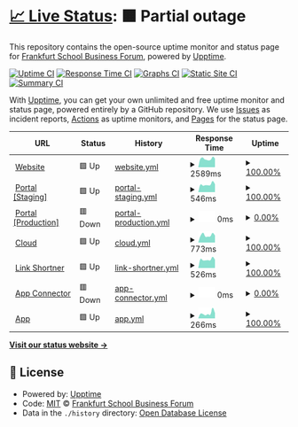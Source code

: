 # [📈 Live Status](https://Frankfurtschool-Business-Forum.github.io/status): <!--live status--> **🟧 Partial outage**

This repository contains the open-source uptime monitor and status page for [Frankfurt School Business Forum](https://initiatives.fs.de/fs-bforum/), powered by [Upptime](https://github.com/upptime/upptime).

[![Uptime CI](https://github.com/Frankfurtschool-Business-Forum/status/workflows/Uptime%20CI/badge.svg)](https://github.com/Frankfurtschool-Business-Forum/status/actions?query=workflow%3A%22Uptime+CI%22)
[![Response Time CI](https://github.com/Frankfurtschool-Business-Forum/status/workflows/Response%20Time%20CI/badge.svg)](https://github.com/Frankfurtschool-Business-Forum/status/actions?query=workflow%3A%22Response+Time+CI%22)
[![Graphs CI](https://github.com/Frankfurtschool-Business-Forum/status/workflows/Graphs%20CI/badge.svg)](https://github.com/Frankfurtschool-Business-Forum/status/actions?query=workflow%3A%22Graphs+CI%22)
[![Static Site CI](https://github.com/Frankfurtschool-Business-Forum/status/workflows/Static%20Site%20CI/badge.svg)](https://github.com/Frankfurtschool-Business-Forum/status/actions?query=workflow%3A%22Static+Site+CI%22)
[![Summary CI](https://github.com/Frankfurtschool-Business-Forum/status/workflows/Summary%20CI/badge.svg)](https://github.com/Frankfurtschool-Business-Forum/status/actions?query=workflow%3A%22Summary+CI%22)

With [Upptime](https://upptime.js.org), you can get your own unlimited and free uptime monitor and status page, powered entirely by a GitHub repository. We use [Issues](https://github.com/Frankfurtschool-Business-Forum/status/issues) as incident reports, [Actions](https://github.com/Frankfurtschool-Business-Forum/status/actions) as uptime monitors, and [Pages](https://Frankfurtschool-Business-Forum.github.io/status) for the status page.

<!--start: status pages-->
<!-- This summary is generated by Upptime (https://github.com/upptime/upptime) -->
<!-- Do not edit this manually, your changes will be overwritten -->
<!-- prettier-ignore -->
| URL | Status | History | Response Time | Uptime |
| --- | ------ | ------- | ------------- | ------ |
| <img alt="" src="https://icons.duckduckgo.com/ip3/initiatives.fs.de.ico" height="13"> [Website](https://initiatives.fs.de/fs-bforum/) | 🟩 Up | [website.yml](https://github.com/Frankfurtschool-Business-Forum/status/commits/HEAD/history/website.yml) | <details><summary><img alt="Response time graph" src="./graphs/website/response-time-week.png" height="20"> 2589ms</summary><br><a href="https://Frankfurtschool-Business-Forum.github.io/status/history/website"><img alt="Response time 3963" src="https://img.shields.io/endpoint?url=https%3A%2F%2Fraw.githubusercontent.com%2FFrankfurtschool-Business-Forum%2Fstatus%2FHEAD%2Fapi%2Fwebsite%2Fresponse-time.json"></a><br><a href="https://Frankfurtschool-Business-Forum.github.io/status/history/website"><img alt="24-hour response time 2652" src="https://img.shields.io/endpoint?url=https%3A%2F%2Fraw.githubusercontent.com%2FFrankfurtschool-Business-Forum%2Fstatus%2FHEAD%2Fapi%2Fwebsite%2Fresponse-time-day.json"></a><br><a href="https://Frankfurtschool-Business-Forum.github.io/status/history/website"><img alt="7-day response time 2589" src="https://img.shields.io/endpoint?url=https%3A%2F%2Fraw.githubusercontent.com%2FFrankfurtschool-Business-Forum%2Fstatus%2FHEAD%2Fapi%2Fwebsite%2Fresponse-time-week.json"></a><br><a href="https://Frankfurtschool-Business-Forum.github.io/status/history/website"><img alt="30-day response time 2106" src="https://img.shields.io/endpoint?url=https%3A%2F%2Fraw.githubusercontent.com%2FFrankfurtschool-Business-Forum%2Fstatus%2FHEAD%2Fapi%2Fwebsite%2Fresponse-time-month.json"></a><br><a href="https://Frankfurtschool-Business-Forum.github.io/status/history/website"><img alt="1-year response time 3963" src="https://img.shields.io/endpoint?url=https%3A%2F%2Fraw.githubusercontent.com%2FFrankfurtschool-Business-Forum%2Fstatus%2FHEAD%2Fapi%2Fwebsite%2Fresponse-time-year.json"></a></details> | <details><summary><a href="https://Frankfurtschool-Business-Forum.github.io/status/history/website">100.00%</a></summary><a href="https://Frankfurtschool-Business-Forum.github.io/status/history/website"><img alt="All-time uptime 67.77%" src="https://img.shields.io/endpoint?url=https%3A%2F%2Fraw.githubusercontent.com%2FFrankfurtschool-Business-Forum%2Fstatus%2FHEAD%2Fapi%2Fwebsite%2Fuptime.json"></a><br><a href="https://Frankfurtschool-Business-Forum.github.io/status/history/website"><img alt="24-hour uptime 100.00%" src="https://img.shields.io/endpoint?url=https%3A%2F%2Fraw.githubusercontent.com%2FFrankfurtschool-Business-Forum%2Fstatus%2FHEAD%2Fapi%2Fwebsite%2Fuptime-day.json"></a><br><a href="https://Frankfurtschool-Business-Forum.github.io/status/history/website"><img alt="7-day uptime 100.00%" src="https://img.shields.io/endpoint?url=https%3A%2F%2Fraw.githubusercontent.com%2FFrankfurtschool-Business-Forum%2Fstatus%2FHEAD%2Fapi%2Fwebsite%2Fuptime-week.json"></a><br><a href="https://Frankfurtschool-Business-Forum.github.io/status/history/website"><img alt="30-day uptime 48.88%" src="https://img.shields.io/endpoint?url=https%3A%2F%2Fraw.githubusercontent.com%2FFrankfurtschool-Business-Forum%2Fstatus%2FHEAD%2Fapi%2Fwebsite%2Fuptime-month.json"></a><br><a href="https://Frankfurtschool-Business-Forum.github.io/status/history/website"><img alt="1-year uptime 67.77%" src="https://img.shields.io/endpoint?url=https%3A%2F%2Fraw.githubusercontent.com%2FFrankfurtschool-Business-Forum%2Fstatus%2FHEAD%2Fapi%2Fwebsite%2Fuptime-year.json"></a></details>
| <img alt="" src="https://icons.duckduckgo.com/ip3/staging.fsbf.link.ico" height="13"> [Portal [Staging]](https://staging.fsbf.link/api/status) | 🟩 Up | [portal-staging.yml](https://github.com/Frankfurtschool-Business-Forum/status/commits/HEAD/history/portal-staging.yml) | <details><summary><img alt="Response time graph" src="./graphs/portal-staging/response-time-week.png" height="20"> 546ms</summary><br><a href="https://Frankfurtschool-Business-Forum.github.io/status/history/portal-staging"><img alt="Response time 620" src="https://img.shields.io/endpoint?url=https%3A%2F%2Fraw.githubusercontent.com%2FFrankfurtschool-Business-Forum%2Fstatus%2FHEAD%2Fapi%2Fportal-staging%2Fresponse-time.json"></a><br><a href="https://Frankfurtschool-Business-Forum.github.io/status/history/portal-staging"><img alt="24-hour response time 567" src="https://img.shields.io/endpoint?url=https%3A%2F%2Fraw.githubusercontent.com%2FFrankfurtschool-Business-Forum%2Fstatus%2FHEAD%2Fapi%2Fportal-staging%2Fresponse-time-day.json"></a><br><a href="https://Frankfurtschool-Business-Forum.github.io/status/history/portal-staging"><img alt="7-day response time 546" src="https://img.shields.io/endpoint?url=https%3A%2F%2Fraw.githubusercontent.com%2FFrankfurtschool-Business-Forum%2Fstatus%2FHEAD%2Fapi%2Fportal-staging%2Fresponse-time-week.json"></a><br><a href="https://Frankfurtschool-Business-Forum.github.io/status/history/portal-staging"><img alt="30-day response time 564" src="https://img.shields.io/endpoint?url=https%3A%2F%2Fraw.githubusercontent.com%2FFrankfurtschool-Business-Forum%2Fstatus%2FHEAD%2Fapi%2Fportal-staging%2Fresponse-time-month.json"></a><br><a href="https://Frankfurtschool-Business-Forum.github.io/status/history/portal-staging"><img alt="1-year response time 620" src="https://img.shields.io/endpoint?url=https%3A%2F%2Fraw.githubusercontent.com%2FFrankfurtschool-Business-Forum%2Fstatus%2FHEAD%2Fapi%2Fportal-staging%2Fresponse-time-year.json"></a></details> | <details><summary><a href="https://Frankfurtschool-Business-Forum.github.io/status/history/portal-staging">100.00%</a></summary><a href="https://Frankfurtschool-Business-Forum.github.io/status/history/portal-staging"><img alt="All-time uptime 100.00%" src="https://img.shields.io/endpoint?url=https%3A%2F%2Fraw.githubusercontent.com%2FFrankfurtschool-Business-Forum%2Fstatus%2FHEAD%2Fapi%2Fportal-staging%2Fuptime.json"></a><br><a href="https://Frankfurtschool-Business-Forum.github.io/status/history/portal-staging"><img alt="24-hour uptime 100.00%" src="https://img.shields.io/endpoint?url=https%3A%2F%2Fraw.githubusercontent.com%2FFrankfurtschool-Business-Forum%2Fstatus%2FHEAD%2Fapi%2Fportal-staging%2Fuptime-day.json"></a><br><a href="https://Frankfurtschool-Business-Forum.github.io/status/history/portal-staging"><img alt="7-day uptime 100.00%" src="https://img.shields.io/endpoint?url=https%3A%2F%2Fraw.githubusercontent.com%2FFrankfurtschool-Business-Forum%2Fstatus%2FHEAD%2Fapi%2Fportal-staging%2Fuptime-week.json"></a><br><a href="https://Frankfurtschool-Business-Forum.github.io/status/history/portal-staging"><img alt="30-day uptime 100.00%" src="https://img.shields.io/endpoint?url=https%3A%2F%2Fraw.githubusercontent.com%2FFrankfurtschool-Business-Forum%2Fstatus%2FHEAD%2Fapi%2Fportal-staging%2Fuptime-month.json"></a><br><a href="https://Frankfurtschool-Business-Forum.github.io/status/history/portal-staging"><img alt="1-year uptime 100.00%" src="https://img.shields.io/endpoint?url=https%3A%2F%2Fraw.githubusercontent.com%2FFrankfurtschool-Business-Forum%2Fstatus%2FHEAD%2Fapi%2Fportal-staging%2Fuptime-year.json"></a></details>
| <img alt="" src="https://icons.duckduckgo.com/ip3/apply.fs-businessforum.com.ico" height="13"> [Portal [Production]](https://apply.fs-businessforum.com/api/status) | 🟥 Down | [portal-production.yml](https://github.com/Frankfurtschool-Business-Forum/status/commits/HEAD/history/portal-production.yml) | <details><summary><img alt="Response time graph" src="./graphs/portal-production/response-time-week.png" height="20"> 0ms</summary><br><a href="https://Frankfurtschool-Business-Forum.github.io/status/history/portal-production"><img alt="Response time 654" src="https://img.shields.io/endpoint?url=https%3A%2F%2Fraw.githubusercontent.com%2FFrankfurtschool-Business-Forum%2Fstatus%2FHEAD%2Fapi%2Fportal-production%2Fresponse-time.json"></a><br><a href="https://Frankfurtschool-Business-Forum.github.io/status/history/portal-production"><img alt="24-hour response time 0" src="https://img.shields.io/endpoint?url=https%3A%2F%2Fraw.githubusercontent.com%2FFrankfurtschool-Business-Forum%2Fstatus%2FHEAD%2Fapi%2Fportal-production%2Fresponse-time-day.json"></a><br><a href="https://Frankfurtschool-Business-Forum.github.io/status/history/portal-production"><img alt="7-day response time 0" src="https://img.shields.io/endpoint?url=https%3A%2F%2Fraw.githubusercontent.com%2FFrankfurtschool-Business-Forum%2Fstatus%2FHEAD%2Fapi%2Fportal-production%2Fresponse-time-week.json"></a><br><a href="https://Frankfurtschool-Business-Forum.github.io/status/history/portal-production"><img alt="30-day response time 0" src="https://img.shields.io/endpoint?url=https%3A%2F%2Fraw.githubusercontent.com%2FFrankfurtschool-Business-Forum%2Fstatus%2FHEAD%2Fapi%2Fportal-production%2Fresponse-time-month.json"></a><br><a href="https://Frankfurtschool-Business-Forum.github.io/status/history/portal-production"><img alt="1-year response time 654" src="https://img.shields.io/endpoint?url=https%3A%2F%2Fraw.githubusercontent.com%2FFrankfurtschool-Business-Forum%2Fstatus%2FHEAD%2Fapi%2Fportal-production%2Fresponse-time-year.json"></a></details> | <details><summary><a href="https://Frankfurtschool-Business-Forum.github.io/status/history/portal-production">0.00%</a></summary><a href="https://Frankfurtschool-Business-Forum.github.io/status/history/portal-production"><img alt="All-time uptime 48.48%" src="https://img.shields.io/endpoint?url=https%3A%2F%2Fraw.githubusercontent.com%2FFrankfurtschool-Business-Forum%2Fstatus%2FHEAD%2Fapi%2Fportal-production%2Fuptime.json"></a><br><a href="https://Frankfurtschool-Business-Forum.github.io/status/history/portal-production"><img alt="24-hour uptime 0.00%" src="https://img.shields.io/endpoint?url=https%3A%2F%2Fraw.githubusercontent.com%2FFrankfurtschool-Business-Forum%2Fstatus%2FHEAD%2Fapi%2Fportal-production%2Fuptime-day.json"></a><br><a href="https://Frankfurtschool-Business-Forum.github.io/status/history/portal-production"><img alt="7-day uptime 0.00%" src="https://img.shields.io/endpoint?url=https%3A%2F%2Fraw.githubusercontent.com%2FFrankfurtschool-Business-Forum%2Fstatus%2FHEAD%2Fapi%2Fportal-production%2Fuptime-week.json"></a><br><a href="https://Frankfurtschool-Business-Forum.github.io/status/history/portal-production"><img alt="30-day uptime 0.00%" src="https://img.shields.io/endpoint?url=https%3A%2F%2Fraw.githubusercontent.com%2FFrankfurtschool-Business-Forum%2Fstatus%2FHEAD%2Fapi%2Fportal-production%2Fuptime-month.json"></a><br><a href="https://Frankfurtschool-Business-Forum.github.io/status/history/portal-production"><img alt="1-year uptime 48.48%" src="https://img.shields.io/endpoint?url=https%3A%2F%2Fraw.githubusercontent.com%2FFrankfurtschool-Business-Forum%2Fstatus%2FHEAD%2Fapi%2Fportal-production%2Fuptime-year.json"></a></details>
| <img alt="" src="https://icons.duckduckgo.com/ip3/cloud.fs-businessforum.com.ico" height="13"> [Cloud](https://cloud.fs-businessforum.com/status.php) | 🟩 Up | [cloud.yml](https://github.com/Frankfurtschool-Business-Forum/status/commits/HEAD/history/cloud.yml) | <details><summary><img alt="Response time graph" src="./graphs/cloud/response-time-week.png" height="20"> 773ms</summary><br><a href="https://Frankfurtschool-Business-Forum.github.io/status/history/cloud"><img alt="Response time 862" src="https://img.shields.io/endpoint?url=https%3A%2F%2Fraw.githubusercontent.com%2FFrankfurtschool-Business-Forum%2Fstatus%2FHEAD%2Fapi%2Fcloud%2Fresponse-time.json"></a><br><a href="https://Frankfurtschool-Business-Forum.github.io/status/history/cloud"><img alt="24-hour response time 745" src="https://img.shields.io/endpoint?url=https%3A%2F%2Fraw.githubusercontent.com%2FFrankfurtschool-Business-Forum%2Fstatus%2FHEAD%2Fapi%2Fcloud%2Fresponse-time-day.json"></a><br><a href="https://Frankfurtschool-Business-Forum.github.io/status/history/cloud"><img alt="7-day response time 773" src="https://img.shields.io/endpoint?url=https%3A%2F%2Fraw.githubusercontent.com%2FFrankfurtschool-Business-Forum%2Fstatus%2FHEAD%2Fapi%2Fcloud%2Fresponse-time-week.json"></a><br><a href="https://Frankfurtschool-Business-Forum.github.io/status/history/cloud"><img alt="30-day response time 853" src="https://img.shields.io/endpoint?url=https%3A%2F%2Fraw.githubusercontent.com%2FFrankfurtschool-Business-Forum%2Fstatus%2FHEAD%2Fapi%2Fcloud%2Fresponse-time-month.json"></a><br><a href="https://Frankfurtschool-Business-Forum.github.io/status/history/cloud"><img alt="1-year response time 862" src="https://img.shields.io/endpoint?url=https%3A%2F%2Fraw.githubusercontent.com%2FFrankfurtschool-Business-Forum%2Fstatus%2FHEAD%2Fapi%2Fcloud%2Fresponse-time-year.json"></a></details> | <details><summary><a href="https://Frankfurtschool-Business-Forum.github.io/status/history/cloud">100.00%</a></summary><a href="https://Frankfurtschool-Business-Forum.github.io/status/history/cloud"><img alt="All-time uptime 99.99%" src="https://img.shields.io/endpoint?url=https%3A%2F%2Fraw.githubusercontent.com%2FFrankfurtschool-Business-Forum%2Fstatus%2FHEAD%2Fapi%2Fcloud%2Fuptime.json"></a><br><a href="https://Frankfurtschool-Business-Forum.github.io/status/history/cloud"><img alt="24-hour uptime 100.00%" src="https://img.shields.io/endpoint?url=https%3A%2F%2Fraw.githubusercontent.com%2FFrankfurtschool-Business-Forum%2Fstatus%2FHEAD%2Fapi%2Fcloud%2Fuptime-day.json"></a><br><a href="https://Frankfurtschool-Business-Forum.github.io/status/history/cloud"><img alt="7-day uptime 100.00%" src="https://img.shields.io/endpoint?url=https%3A%2F%2Fraw.githubusercontent.com%2FFrankfurtschool-Business-Forum%2Fstatus%2FHEAD%2Fapi%2Fcloud%2Fuptime-week.json"></a><br><a href="https://Frankfurtschool-Business-Forum.github.io/status/history/cloud"><img alt="30-day uptime 99.96%" src="https://img.shields.io/endpoint?url=https%3A%2F%2Fraw.githubusercontent.com%2FFrankfurtschool-Business-Forum%2Fstatus%2FHEAD%2Fapi%2Fcloud%2Fuptime-month.json"></a><br><a href="https://Frankfurtschool-Business-Forum.github.io/status/history/cloud"><img alt="1-year uptime 99.99%" src="https://img.shields.io/endpoint?url=https%3A%2F%2Fraw.githubusercontent.com%2FFrankfurtschool-Business-Forum%2Fstatus%2FHEAD%2Fapi%2Fcloud%2Fuptime-year.json"></a></details>
| <img alt="" src="https://icons.duckduckgo.com/ip3/fsbf.link.ico" height="13"> [Link Shortner](https://fsbf.link/rest/health) | 🟩 Up | [link-shortner.yml](https://github.com/Frankfurtschool-Business-Forum/status/commits/HEAD/history/link-shortner.yml) | <details><summary><img alt="Response time graph" src="./graphs/link-shortner/response-time-week.png" height="20"> 526ms</summary><br><a href="https://Frankfurtschool-Business-Forum.github.io/status/history/link-shortner"><img alt="Response time 560" src="https://img.shields.io/endpoint?url=https%3A%2F%2Fraw.githubusercontent.com%2FFrankfurtschool-Business-Forum%2Fstatus%2FHEAD%2Fapi%2Flink-shortner%2Fresponse-time.json"></a><br><a href="https://Frankfurtschool-Business-Forum.github.io/status/history/link-shortner"><img alt="24-hour response time 516" src="https://img.shields.io/endpoint?url=https%3A%2F%2Fraw.githubusercontent.com%2FFrankfurtschool-Business-Forum%2Fstatus%2FHEAD%2Fapi%2Flink-shortner%2Fresponse-time-day.json"></a><br><a href="https://Frankfurtschool-Business-Forum.github.io/status/history/link-shortner"><img alt="7-day response time 526" src="https://img.shields.io/endpoint?url=https%3A%2F%2Fraw.githubusercontent.com%2FFrankfurtschool-Business-Forum%2Fstatus%2FHEAD%2Fapi%2Flink-shortner%2Fresponse-time-week.json"></a><br><a href="https://Frankfurtschool-Business-Forum.github.io/status/history/link-shortner"><img alt="30-day response time 534" src="https://img.shields.io/endpoint?url=https%3A%2F%2Fraw.githubusercontent.com%2FFrankfurtschool-Business-Forum%2Fstatus%2FHEAD%2Fapi%2Flink-shortner%2Fresponse-time-month.json"></a><br><a href="https://Frankfurtschool-Business-Forum.github.io/status/history/link-shortner"><img alt="1-year response time 560" src="https://img.shields.io/endpoint?url=https%3A%2F%2Fraw.githubusercontent.com%2FFrankfurtschool-Business-Forum%2Fstatus%2FHEAD%2Fapi%2Flink-shortner%2Fresponse-time-year.json"></a></details> | <details><summary><a href="https://Frankfurtschool-Business-Forum.github.io/status/history/link-shortner">100.00%</a></summary><a href="https://Frankfurtschool-Business-Forum.github.io/status/history/link-shortner"><img alt="All-time uptime 100.00%" src="https://img.shields.io/endpoint?url=https%3A%2F%2Fraw.githubusercontent.com%2FFrankfurtschool-Business-Forum%2Fstatus%2FHEAD%2Fapi%2Flink-shortner%2Fuptime.json"></a><br><a href="https://Frankfurtschool-Business-Forum.github.io/status/history/link-shortner"><img alt="24-hour uptime 100.00%" src="https://img.shields.io/endpoint?url=https%3A%2F%2Fraw.githubusercontent.com%2FFrankfurtschool-Business-Forum%2Fstatus%2FHEAD%2Fapi%2Flink-shortner%2Fuptime-day.json"></a><br><a href="https://Frankfurtschool-Business-Forum.github.io/status/history/link-shortner"><img alt="7-day uptime 100.00%" src="https://img.shields.io/endpoint?url=https%3A%2F%2Fraw.githubusercontent.com%2FFrankfurtschool-Business-Forum%2Fstatus%2FHEAD%2Fapi%2Flink-shortner%2Fuptime-week.json"></a><br><a href="https://Frankfurtschool-Business-Forum.github.io/status/history/link-shortner"><img alt="30-day uptime 100.00%" src="https://img.shields.io/endpoint?url=https%3A%2F%2Fraw.githubusercontent.com%2FFrankfurtschool-Business-Forum%2Fstatus%2FHEAD%2Fapi%2Flink-shortner%2Fuptime-month.json"></a><br><a href="https://Frankfurtschool-Business-Forum.github.io/status/history/link-shortner"><img alt="1-year uptime 100.00%" src="https://img.shields.io/endpoint?url=https%3A%2F%2Fraw.githubusercontent.com%2FFrankfurtschool-Business-Forum%2Fstatus%2FHEAD%2Fapi%2Flink-shortner%2Fuptime-year.json"></a></details>
| <img alt="" src="https://icons.duckduckgo.com/ip3/rapunzel.fsbusinessforum.de.ico" height="13"> [App Connector](https://rapunzel.fsbusinessforum.de/) | 🟥 Down | [app-connector.yml](https://github.com/Frankfurtschool-Business-Forum/status/commits/HEAD/history/app-connector.yml) | <details><summary><img alt="Response time graph" src="./graphs/app-connector/response-time-week.png" height="20"> 0ms</summary><br><a href="https://Frankfurtschool-Business-Forum.github.io/status/history/app-connector"><img alt="Response time 690" src="https://img.shields.io/endpoint?url=https%3A%2F%2Fraw.githubusercontent.com%2FFrankfurtschool-Business-Forum%2Fstatus%2FHEAD%2Fapi%2Fapp-connector%2Fresponse-time.json"></a><br><a href="https://Frankfurtschool-Business-Forum.github.io/status/history/app-connector"><img alt="24-hour response time 0" src="https://img.shields.io/endpoint?url=https%3A%2F%2Fraw.githubusercontent.com%2FFrankfurtschool-Business-Forum%2Fstatus%2FHEAD%2Fapi%2Fapp-connector%2Fresponse-time-day.json"></a><br><a href="https://Frankfurtschool-Business-Forum.github.io/status/history/app-connector"><img alt="7-day response time 0" src="https://img.shields.io/endpoint?url=https%3A%2F%2Fraw.githubusercontent.com%2FFrankfurtschool-Business-Forum%2Fstatus%2FHEAD%2Fapi%2Fapp-connector%2Fresponse-time-week.json"></a><br><a href="https://Frankfurtschool-Business-Forum.github.io/status/history/app-connector"><img alt="30-day response time 0" src="https://img.shields.io/endpoint?url=https%3A%2F%2Fraw.githubusercontent.com%2FFrankfurtschool-Business-Forum%2Fstatus%2FHEAD%2Fapi%2Fapp-connector%2Fresponse-time-month.json"></a><br><a href="https://Frankfurtschool-Business-Forum.github.io/status/history/app-connector"><img alt="1-year response time 690" src="https://img.shields.io/endpoint?url=https%3A%2F%2Fraw.githubusercontent.com%2FFrankfurtschool-Business-Forum%2Fstatus%2FHEAD%2Fapi%2Fapp-connector%2Fresponse-time-year.json"></a></details> | <details><summary><a href="https://Frankfurtschool-Business-Forum.github.io/status/history/app-connector">0.00%</a></summary><a href="https://Frankfurtschool-Business-Forum.github.io/status/history/app-connector"><img alt="All-time uptime 29.80%" src="https://img.shields.io/endpoint?url=https%3A%2F%2Fraw.githubusercontent.com%2FFrankfurtschool-Business-Forum%2Fstatus%2FHEAD%2Fapi%2Fapp-connector%2Fuptime.json"></a><br><a href="https://Frankfurtschool-Business-Forum.github.io/status/history/app-connector"><img alt="24-hour uptime 0.00%" src="https://img.shields.io/endpoint?url=https%3A%2F%2Fraw.githubusercontent.com%2FFrankfurtschool-Business-Forum%2Fstatus%2FHEAD%2Fapi%2Fapp-connector%2Fuptime-day.json"></a><br><a href="https://Frankfurtschool-Business-Forum.github.io/status/history/app-connector"><img alt="7-day uptime 0.00%" src="https://img.shields.io/endpoint?url=https%3A%2F%2Fraw.githubusercontent.com%2FFrankfurtschool-Business-Forum%2Fstatus%2FHEAD%2Fapi%2Fapp-connector%2Fuptime-week.json"></a><br><a href="https://Frankfurtschool-Business-Forum.github.io/status/history/app-connector"><img alt="30-day uptime 0.00%" src="https://img.shields.io/endpoint?url=https%3A%2F%2Fraw.githubusercontent.com%2FFrankfurtschool-Business-Forum%2Fstatus%2FHEAD%2Fapi%2Fapp-connector%2Fuptime-month.json"></a><br><a href="https://Frankfurtschool-Business-Forum.github.io/status/history/app-connector"><img alt="1-year uptime 29.80%" src="https://img.shields.io/endpoint?url=https%3A%2F%2Fraw.githubusercontent.com%2FFrankfurtschool-Business-Forum%2Fstatus%2FHEAD%2Fapi%2Fapp-connector%2Fuptime-year.json"></a></details>
| <img alt="" src="https://icons.duckduckgo.com/ip3/app.fs-businessforum.com.ico" height="13"> [App](https://app.fs-businessforum.com/) | 🟩 Up | [app.yml](https://github.com/Frankfurtschool-Business-Forum/status/commits/HEAD/history/app.yml) | <details><summary><img alt="Response time graph" src="./graphs/app/response-time-week.png" height="20"> 266ms</summary><br><a href="https://Frankfurtschool-Business-Forum.github.io/status/history/app"><img alt="Response time 331" src="https://img.shields.io/endpoint?url=https%3A%2F%2Fraw.githubusercontent.com%2FFrankfurtschool-Business-Forum%2Fstatus%2FHEAD%2Fapi%2Fapp%2Fresponse-time.json"></a><br><a href="https://Frankfurtschool-Business-Forum.github.io/status/history/app"><img alt="24-hour response time 277" src="https://img.shields.io/endpoint?url=https%3A%2F%2Fraw.githubusercontent.com%2FFrankfurtschool-Business-Forum%2Fstatus%2FHEAD%2Fapi%2Fapp%2Fresponse-time-day.json"></a><br><a href="https://Frankfurtschool-Business-Forum.github.io/status/history/app"><img alt="7-day response time 266" src="https://img.shields.io/endpoint?url=https%3A%2F%2Fraw.githubusercontent.com%2FFrankfurtschool-Business-Forum%2Fstatus%2FHEAD%2Fapi%2Fapp%2Fresponse-time-week.json"></a><br><a href="https://Frankfurtschool-Business-Forum.github.io/status/history/app"><img alt="30-day response time 288" src="https://img.shields.io/endpoint?url=https%3A%2F%2Fraw.githubusercontent.com%2FFrankfurtschool-Business-Forum%2Fstatus%2FHEAD%2Fapi%2Fapp%2Fresponse-time-month.json"></a><br><a href="https://Frankfurtschool-Business-Forum.github.io/status/history/app"><img alt="1-year response time 331" src="https://img.shields.io/endpoint?url=https%3A%2F%2Fraw.githubusercontent.com%2FFrankfurtschool-Business-Forum%2Fstatus%2FHEAD%2Fapi%2Fapp%2Fresponse-time-year.json"></a></details> | <details><summary><a href="https://Frankfurtschool-Business-Forum.github.io/status/history/app">100.00%</a></summary><a href="https://Frankfurtschool-Business-Forum.github.io/status/history/app"><img alt="All-time uptime 99.99%" src="https://img.shields.io/endpoint?url=https%3A%2F%2Fraw.githubusercontent.com%2FFrankfurtschool-Business-Forum%2Fstatus%2FHEAD%2Fapi%2Fapp%2Fuptime.json"></a><br><a href="https://Frankfurtschool-Business-Forum.github.io/status/history/app"><img alt="24-hour uptime 100.00%" src="https://img.shields.io/endpoint?url=https%3A%2F%2Fraw.githubusercontent.com%2FFrankfurtschool-Business-Forum%2Fstatus%2FHEAD%2Fapi%2Fapp%2Fuptime-day.json"></a><br><a href="https://Frankfurtschool-Business-Forum.github.io/status/history/app"><img alt="7-day uptime 100.00%" src="https://img.shields.io/endpoint?url=https%3A%2F%2Fraw.githubusercontent.com%2FFrankfurtschool-Business-Forum%2Fstatus%2FHEAD%2Fapi%2Fapp%2Fuptime-week.json"></a><br><a href="https://Frankfurtschool-Business-Forum.github.io/status/history/app"><img alt="30-day uptime 100.00%" src="https://img.shields.io/endpoint?url=https%3A%2F%2Fraw.githubusercontent.com%2FFrankfurtschool-Business-Forum%2Fstatus%2FHEAD%2Fapi%2Fapp%2Fuptime-month.json"></a><br><a href="https://Frankfurtschool-Business-Forum.github.io/status/history/app"><img alt="1-year uptime 99.99%" src="https://img.shields.io/endpoint?url=https%3A%2F%2Fraw.githubusercontent.com%2FFrankfurtschool-Business-Forum%2Fstatus%2FHEAD%2Fapi%2Fapp%2Fuptime-year.json"></a></details>

<!--end: status pages-->

[**Visit our status website →**](https://Frankfurtschool-Business-Forum.github.io/status)

## 📄 License

- Powered by: [Upptime](https://github.com/upptime/upptime)
- Code: [MIT](./LICENSE) © [Frankfurt School Business Forum](https://initiatives.fs.de/fs-bforum/)
- Data in the `./history` directory: [Open Database License](https://opendatacommons.org/licenses/odbl/1-0/)
